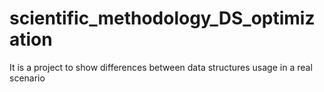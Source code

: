 # scientific_methodology_DS_optimization
It is a project to show differences between data structures usage in a real scenario

